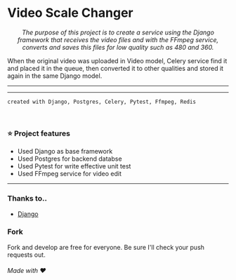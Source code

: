 # Video Scale Changer
  <p align="center">
    <i>
The purpose of this project is to create a service using the Django framework that receives the video files and with the FFmpeg service, converts and saves this files for low quality such as 480 and 360.
    </i>
  </p>
  
  <p>
  When the original video was uploaded in Video model, Celery service find it and placed it in the queue, then converted it to other qualities and stored it again in the same Django model.
  </p>
  
  <hr>
  </p>
  
  <hr>
</p>

<p>


    created with Django, Postgres, Celery, Pytest, Ffmpeg, Redis
 <br>
</p>


<h3>
⭐️ Project features 
</h3>

<ul>


 
 
  <li>
    Used Django as base framework 
  </li>
  <li>
    Used Postgres for backend databse
  </li>
  <li>
    Used Pytest for write effective unit test
  </li>
  <li>
    Used FFmpeg service for video edit
  </li>
</ul>
<hr>

### Thanks to..
* [Django](https://djangoproject.com)

### Fork
Fork and develop are free for everyone. Be sure I'll check your push requests out.

###### Made with :heart:
